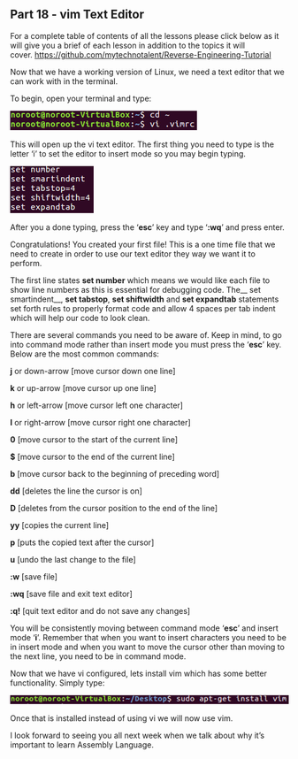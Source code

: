 ## Part 18 - vim Text Editor

For a complete table of contents of all the lessons please click below as it will give you a brief of each lesson in addition to the topics it will cover.&nbsp;https://github.com/mytechnotalent/Reverse-Engineering-Tutorial

Now that we have a working version of Linux, we need a text editor that we can work with in the terminal.

To begin, open your terminal and type:

<div class="slate-resizable-image-embed slate-image-embed__resize-middle"><img src="/imgs/1520640641644.jpg"/></div>

This will open up the vi text editor.&nbsp;The first thing you need to type is the letter ‘i’ to set the editor to insert mode so you may begin typing.

![](/imgs/1520640642321.jpg)&nbsp;&nbsp;

After you a done typing, press the ‘__esc__’ key and type ‘__:wq__’ and press enter.

Congratulations! You created your first file! This is a one time file that we need to create in order to use our text editor they way we want it to perform.

The first line states __set number__ which means we would like each file to show line numbers as this is essential for debugging code. The__ set smartindent__, __set tabstop__, __set shiftwidth__ and __set expandtab__ statements set forth rules to properly format code and allow 4 spaces per tab indent which will help our code to look clean.

There are several commands you need to be aware of. Keep in mind, to go into command mode rather than insert mode you must press the ‘__esc__’ key. Below are the most common commands:

__j__ or down-arrow \[move cursor down one line\]

__k__ or up-arrow \[move cursor up one line\]

__h__ or left-arrow \[move cursor left one character\]

__l__ or right-arrow \[move cursor right one character\]

__0__ \[move cursor to the start of the current line\]

__$__ \[move cursor to the end of the current line\]

__b__ \[move cursor back to the beginning of preceding word\]

__dd__ \[deletes the line the cursor is on\]

__D__ \[deletes from the cursor position to the end of the line\]

__yy__ \[copies the current line\]

__p__ \[puts the copied text after the cursor\]

__u__ \[undo the last change to the file\]

__:w__ \[save file\]

__:wq__ \[save file and exit text editor\]

__:q!__ \[quit text editor and do not save any changes\]

You will be consistently moving between command mode ‘__esc__’ and insert mode ‘__i__’. Remember that when you want to insert characters you need to be in insert mode and when you want to move the cursor other than moving to the next line, you need to be in command mode.

Now that we have vi configured, lets install vim which has some better functionality. Simply type:

<div class="slate-resizable-image-embed slate-image-embed__resize-full-width"><img src="/imgs/1520144566607.jpg"/></div>

Once that is installed instead of using vi we will now use vim.

I look forward to seeing you all next week when we talk about why it’s important to learn Assembly Language.